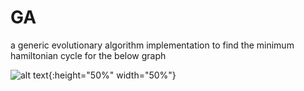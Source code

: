 # GA
a generic evolutionary algorithm implementation to find the minimum hamiltonian cycle for the below graph

![alt text](https://user-images.githubusercontent.com/42387530/123927002-ae2bcc00-d9a1-11eb-8491-2d0cdfa8bc97.JPG){:height="50%" width="50%"}
